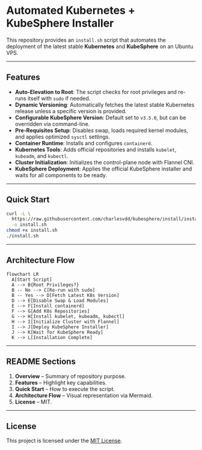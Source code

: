 # Automated Kubernetes + KubeSphere Installer

This repository provides an `install.sh` script that automates the deployment of the latest stable **Kubernetes** and **KubeSphere** on an Ubuntu VPS.

---

## Features

* **Auto-Elevation to Root**: The script checks for root privileges and re-runs itself with `sudo` if needed.
* **Dynamic Versioning**: Automatically fetches the latest stable Kubernetes release unless a specific version is provided.
* **Configurable KubeSphere Version**: Default set to `v3.5.0`, but can be overridden via command-line.
* **Pre-Requisites Setup**: Disables swap, loads required kernel modules, and applies optimized `sysctl` settings.
* **Container Runtime**: Installs and configures `containerd`.
* **Kubernetes Tools**: Adds official repositories and installs `kubelet`, `kubeadm`, and `kubectl`.
* **Cluster Initialization**: Initializes the control-plane node with Flannel CNI.
* **KubeSphere Deployment**: Applies the official KubeSphere installer and waits for all components to be ready.

---

## Quick Start

```bash
curl -L \
  https://raw.githubusercontent.com/charlesvdd/kubesphere/install/install.sh \
  -o install.sh
chmod +x install.sh
./install.sh
```

---

## Architecture Flow

```mermaid
flowchart LR
  A[Start Script]
  A --> B{Root Privileges?}
  B -- No --> C[Re-run with sudo]
  B -- Yes --> D[Fetch Latest K8s Version]
  D --> E[Disable Swap & Load Modules]
  E --> F[Install containerd]
  F --> G[Add K8s Repositories]
  G --> H[Install kubelet, kubeadm, kubectl]
  H --> I[Initialize Cluster with Flannel]
  I --> J[Deploy KubeSphere Installer]
  J --> K[Wait for KubeSphere Ready]
  K --> L[Installation Complete]
```

---

## README Sections

1. **Overview** – Summary of repository purpose.
2. **Features** – Highlight key capabilities.
3. **Quick Start** – How to execute the script.
4. **Architecture Flow** – Visual representation via Mermaid.
5. **License** – MIT.

---

## License

This project is licensed under the [MIT License](LICENSE).
